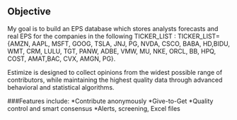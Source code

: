 ## Objective
My goal is to build an EPS database which stores analysts forecasts and real EPS for the companies in the following TICKER_LIST :
TICKER_LIST={AMZN, AAPL, MSFT, GOOG, TSLA, JNJ, PG, NVDA, CSCO, BABA, HD,BIDU, WMT, CRM, LULU, TGT, PANW, ADBE, VMW, MU, NKE, ORCL, BB, HPQ, COST, AMAT,BAC, CVX, AMGN, PG}.

Estimize is designed to collect opinions from the widest possible range of contributors, while maintaining the highest quality data through advanced behavioral and statistical algorithms.


###Features include:
*Contribute anonymously
*Give-to-Get
*Quality control and smart consensus
*Alerts, screening, Excel files













